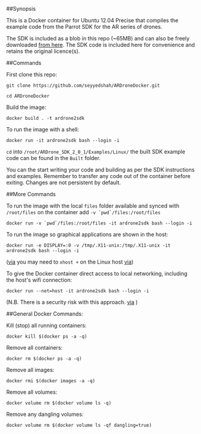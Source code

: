 ##Synopsis

This is a Docker container for Ubuntu 12.04 Precise that compiles the example code from the Parrot SDK for the AR series of drones.

The SDK is included as a blob in this repo (~65MB) and can also be freely downloaded [from here](http://developer.parrot.com/docs/SDK2/ARDrone_SDK_2_0_1.zip). The SDK code is included here for convenience and retains the original licence(s).

##Commands

First clone this repo:

`git clone https://github.com/seyyedshah/ARDroneDocker.git`

`cd ARDroneDocker`

Build the image:

`docker build . -t ardrone2sdk`

To run the image with a shell:

`docker run -it ardrone2sdk bash --login -i`

`cd` into `/root/ARDrone_SDK_2_0_1/Examples/Linux/` the built SDK example code can be found in the `Built` folder.

You can the start writing your code and building as per the SDK instructions and examples. Remember to transfer any code out of the container before exiting. Changes are not persistent by default.

##More Commands

To run the image with the local `files` folder available and synced with `/root/files` on the container add ``-v `pwd`/files:/root/files``

``docker run -v `pwd`/files:/root/files -it ardrone2sdk bash --login -i``

To run the image so graphical applications are shown in the host:

`docker run -e DISPLAY=:0 -v /tmp/.X11-unix:/tmp/.X11-unix -it ardrone2sdk bash --login -i`

([via](http://fabiorehm.com/blog/2014/09/11/running-gui-apps-with-docker/) you may need to `xhost +` on the Linux host [via](http://stackoverflow.com/questions/28392949/running-chromium-inside-docker-gtk-cannot-open-display-0))

To give the Docker container direct access to local networking, including the host's  wifi connection:

`docker run --net=host -it ardrone2sdk bash --login -i`

(N.B. There is a security risk with this approach. [via](https://github.com/fgg89/docker-ap/wiki/Container-access-to-wireless-network-interface) )

##General Docker Commands:

Kill (stop) all running containers:

`docker kill $(docker ps -a -q)`

Remove all containers:

`docker rm $(docker ps -a -q)`

Remove all images:

`docker rmi $(docker images -a -q)`

Remove all volumes:

`docker volume rm $(docker volume ls -q)`

Remove any dangling volumes:

`docker volume rm $(docker volume ls -qf dangling=true)`


